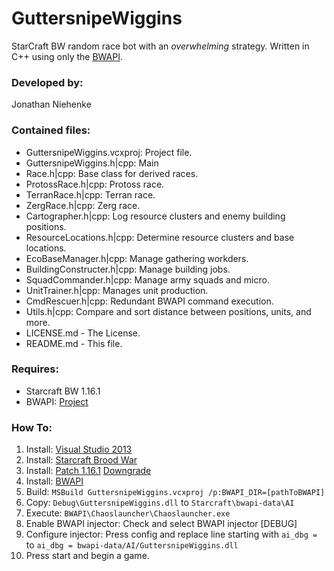 # GuttersnipeWiggins

StarCraft BW random race bot with an *overwhelming* strategy. Written in C++
    using only the [BWAPI](https://github.com/bwapi/bwapi).

### Developed by:
Jonathan Niehenke

### Contained files:

- GuttersnipeWiggins.vcxproj: Project file.
- GuttersnipeWiggins.h|cpp: Main
- Race.h|cpp: Base class for derived races.
- ProtossRace.h|cpp: Protoss race.
- TerranRace.h|cpp: Terran race.
- ZergRace.h|cpp: Zerg race.
- Cartographer.h|cpp: Log resource clusters and enemy building positions.
- ResourceLocations.h|cpp: Determine resource clusters and base locations.
- EcoBaseManager.h|cpp: Manage gathering workders.
- BuildingConstructer.h|cpp: Manage building jobs.
- SquadCommander.h|cpp: Manage army squads and micro.
- UnitTrainer.h|cpp: Manages unit production.
- CmdRescuer.h|cpp: Redundant BWAPI command execution.
- Utils.h|cpp: Compare and sort distance between positions, units, and more.
- LICENSE.md - The License.
- README.md - This file.

### Requires:

- Starcraft BW 1.16.1
- BWAPI: [Project](https://github.com/bwapi/bwapi)

### How To:

1. Install: [Visual Studio 2013](https://msdn.microsoft.com/en-us/library/dd831853(v=vs.120).aspx)
2. Install: [Starcraft Brood War](https://us.battle.net/shop/en/product/starcraft)
3. Install: [Patch 1.16.1](http://www.teamliquid.net/forum/brood-war/82826-starcraft-patch-1160)
            [Downgrade](https://us.battle.net/forums/en/starcraft/topic/20754525604)
4. Install: [BWAPI](https://github.com/bwapi/bwapi)
5. Build: `MSBuild GuttersnipeWiggins.vcxproj /p:BWAPI_DIR=[pathToBWAPI]`
6. Copy: `Debug\GuttersnipeWiggins.dll` to `Starcraft\bwapi-data\AI`
7. Execute: `BWAPI\Chaoslauncher\Chaoslauncher.exe`
8. Enable BWAPI injector: Check and select BWAPI injector [DEBUG]
9. Configure injector: Press config and replace line starting with `ai_dbg =`
    to `ai_dbg = bwapi-data/AI/GuttersnipeWiggins.dll`
10. Press start and begin a game.
